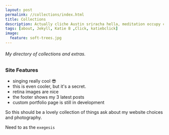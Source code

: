 ```yaml
---
layout: post
permalink: //collections/index.html
title: Collections
description: Actually cliche Austin sriracha hella, meditation occupy church-key synth. Shabby chic American Apparel VHS Thundercats ugh church-key
tags: [about, Jekyll, Katie B ,Click, katiebclick]
image:
  feature: soft-trees.jpg
---
```


###### My directory of collections and extras.

### Site Features
* singing really cool 😎 
* this is even cooler, but it's a secret.
* retina images are nice
* the footer shows my 3 latest posts 
* custom portfolio page is still in development 

So this should be a lovely collection of things ask about my website choices and photography.

Need to as the `exegesis`

